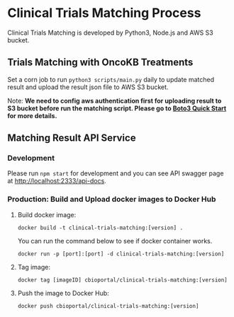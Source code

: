 # Clinical Trials Matching Process

Clinical Trials Matching is developed by Python3, Node.js and AWS S3 bucket.

## Trials Matching with OncoKB Treatments

Set a corn job to run `python3 scripts/main.py` daily to update matched result and upload the result json file to AWS S3 bucket.

Note: **We need to config aws authentication first for uploading result to S3 bucket before run the matching script. Please go to [Boto3 Quick Start] for more details.**

## Matching Result API Service

### Development

Please run `npm start` for development and you can see API swagger page at [http://localhost:2333/api-docs](http://localhost:2333/api-docs).


### Production: Build and Upload docker images to Docker Hub
1.  Build docker image: 
    ```
    docker build -t clinical-trials-matching:[version] .
    ```
    You can run the command below to see if docker container works.
    ```
    docker run -p [port]:[port] -d clinical-trials-matching:[version]
    ``` 
2.  Tag image: 
    ```
    docker tag [imageID] cbioportal/clinical-trials-matching:[version]
    ```
3.  Push the image to Docker Hub:
    ```
    docker push cbioportal/clinical-trials-matching:[version]
    ```

[Boto3 Quick Start]: https://boto3.amazonaws.com/v1/documentation/api/latest/guide/quickstart.html 
